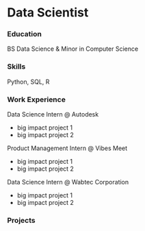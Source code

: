# Data Scientist

### Education
BS Data Science & Minor in Computer Science

### Skills
Python, SQL, R

### Work Experience
Data Science Intern @ Autodesk
- big impact project 1
- big impact project 2

Product Management Intern @ Vibes Meet
- big impact project 1
- big impact project 2

Data Science Intern @ Wabtec Corporation
- big impact project 1
- big impact project 2

### Projects

